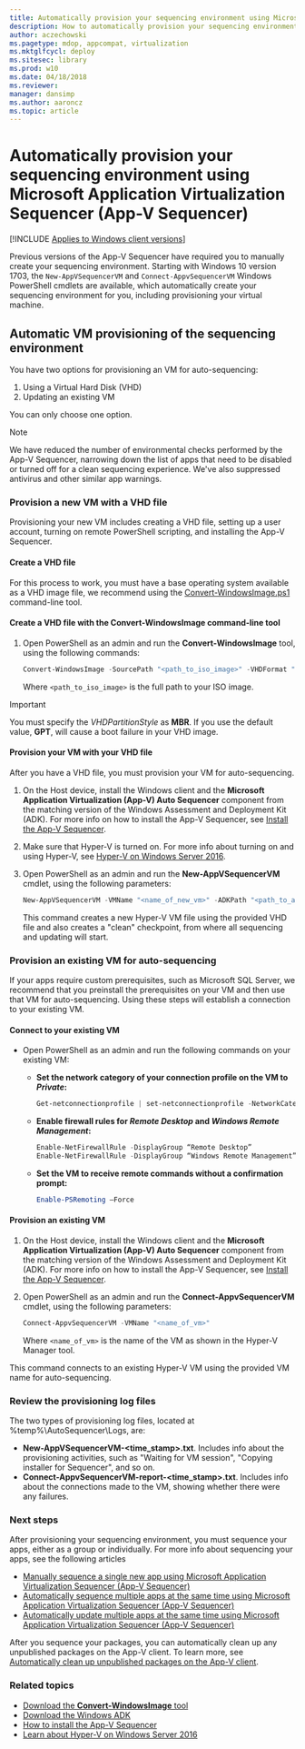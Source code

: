 ```yaml
---
title: Automatically provision your sequencing environment using Microsoft Application Virtualization Sequencer (App-V Sequencer) (Windows 10/11)
description: How to automatically provision your sequencing environment using Microsoft Application Virtualization Sequencer (App-V Sequencer) PowerShell cmdlet or the user interface.
author: aczechowski
ms.pagetype: mdop, appcompat, virtualization
ms.mktglfcycl: deploy
ms.sitesec: library
ms.prod: w10
ms.date: 04/18/2018
ms.reviewer: 
manager: dansimp
ms.author: aaroncz
ms.topic: article
---
```

# Automatically provision your sequencing environment using Microsoft Application Virtualization Sequencer (App-V Sequencer)

[!INCLUDE [Applies to Windows client versions](../includes/applies-to-windows-client-versions.md)]

Previous versions of the App-V Sequencer have required you to manually create your sequencing environment. Starting with Windows 10 version 1703, the `New-AppVSequencerVM` and `Connect-AppvSequencerVM` Windows PowerShell cmdlets are available, which automatically create your sequencing environment for you, including provisioning your virtual machine.

## Automatic VM provisioning of the sequencing environment

You have two options for provisioning an VM for auto-sequencing:

1. Using a Virtual Hard Disk (VHD)
2. Updating an existing VM

You can only choose one option.

>[!NOTE]
>We have reduced the number of environmental checks performed by the App-V Sequencer, narrowing down the list of apps that need to be disabled or turned off for a clean sequencing experience. We've also suppressed antivirus and other similar app warnings.

### Provision a new VM with a VHD file

Provisioning your new VM includes creating a VHD file, setting up a user account, turning on remote PowerShell scripting, and installing the App-V Sequencer.

#### Create a VHD file

For this process to work, you must have a base operating system available as a VHD image file, we recommend using the [Convert-WindowsImage.ps1](https://gallery.technet.microsoft.com/scriptcenter/Convert-WindowsImageps1-0fe23a8f) command-line tool.

#### Create a VHD file with the Convert-WindowsImage command-line tool

1. Open PowerShell as an admin and run the **Convert-WindowsImage** tool, using the following commands:

    ```ps1
    Convert-WindowsImage -SourcePath "<path_to_iso_image>" -VHDFormat "VHD" -VHDPartitionStyle "MBR"
    ```
    Where ```<path_to_iso_image>``` is the full path to your ISO image.

>[!IMPORTANT]
>You must specify the *VHDPartitionStyle* as **MBR**. If you use the default value, **GPT**, will cause a boot failure in your VHD image.

#### Provision your VM with your VHD file

After you have a VHD file, you must provision your VM for auto-sequencing.

1. On the Host device, install the Windows client and the **Microsoft Application Virtualization (App-V) Auto Sequencer** component from the matching version of the Windows Assessment and Deployment Kit (ADK). For more info on how to install the App-V Sequencer, see [Install the App-V Sequencer](appv-install-the-sequencer.md).
2. Make sure that Hyper-V is turned on. For more info about turning on and using Hyper-V, see [Hyper-V on Windows Server 2016](/windows-server/virtualization/hyper-v/Hyper-V-on-Windows-Server).
3. Open PowerShell as an admin and run the **New-AppVSequencerVM** cmdlet, using the following parameters:

    ```PowerShell
    New-AppVSequencerVM -VMName "<name_of_new_vm>" -ADKPath "<path_to_adk_install_folder>" -VHDPath "<path_to_vhd_file>" -VMMemory "<vm_memory_size>" -VMSwitch "<name_of_network_switch>"
    ```

   This command creates a new Hyper-V VM file using the provided VHD file and also creates a "clean" checkpoint, from where all sequencing and updating will start.

### Provision an existing VM for auto-sequencing

If your apps require custom prerequisites, such as Microsoft SQL Server, we recommend that you preinstall the prerequisites on your VM and then use that VM for auto-sequencing. Using these steps will establish a connection to your existing VM.

#### Connect to your existing VM

- Open PowerShell as an admin and run the following commands on your existing VM:

    - **Set the network category of your connection profile on the VM to _Private_:** 
    
        ```PowerShell
        Get-netconnectionprofile | set-netconnectionprofile -NetworkCategory Private
        ```
        
    - **Enable firewall rules for _Remote Desktop_ and _Windows Remote Management_:**
    
        ```PowerShell
        Enable-NetFirewallRule -DisplayGroup “Remote Desktop”
        Enable-NetFirewallRule -DisplayGroup “Windows Remote Management”
        ```

    - **Set the VM to receive remote commands without a confirmation prompt:**
    
        ```PowerShell
        Enable-PSRemoting –Force
        ```

#### Provision an existing VM

1. On the Host device, install the Windows client and the **Microsoft Application Virtualization (App-V) Auto Sequencer** component from the matching version of the Windows Assessment and Deployment Kit (ADK). For more info on how to install the App-V Sequencer, see [Install the App-V Sequencer](appv-install-the-sequencer.md).

2. Open PowerShell as an admin and run the **Connect-AppvSequencerVM** cmdlet, using the following parameters:

    ```ps1
    Connect-AppvSequencerVM -VMName "<name_of_vm>"
    ```
    
    Where ```<name_of_vm>``` is the name of the VM as shown in the Hyper-V Manager tool.

This command connects to an existing Hyper-V VM using the provided VM name for auto-sequencing.

### Review the provisioning log files

The two types of provisioning log files, located at %temp%\AutoSequencer\Logs, are:

- **New-AppVSequencerVM-<time_stamp>.txt**. Includes info about the provisioning activities, such as "Waiting for VM session", "Copying installer for Sequencer", and so on.
- **Connect-AppvSequencerVM-report-<time_stamp>.txt**. Includes info about the connections made to the VM, showing whether there were any failures.

### Next steps

After provisioning your sequencing environment, you must sequence your apps, either as a group or individually. For more info about sequencing your apps, see the following articles

- [Manually sequence a single new app using Microsoft Application Virtualization Sequencer (App-V Sequencer)](appv-sequence-a-new-application.md)
- [Automatically sequence multiple apps at the same time using Microsoft Application Virtualization Sequencer (App-V Sequencer)](appv-auto-batch-sequencing.md)
- [Automatically update multiple apps at the same time using Microsoft Application Virtualization Sequencer (App-V Sequencer)](appv-auto-batch-updating.md)

After you sequence your packages, you can automatically clean up any unpublished packages on the App-V client. To learn more, see [Automatically clean up unpublished packages on the App-V client](appv-auto-clean-unpublished-packages.md).

### Related topics

- [Download the **Convert-WindowsImage** tool](https://www.powershellgallery.com/packages/Convert-WindowsImage/10.0)
- [Download the Windows ADK](https://developer.microsoft.com/windows/hardware/windows-assessment-deployment-kit)
- [How to install the App-V Sequencer](appv-install-the-sequencer.md)
- [Learn about Hyper-V on Windows Server 2016](/windows-server/virtualization/hyper-v/Hyper-V-on-Windows-Server)
